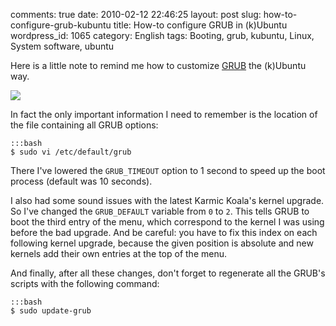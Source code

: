 comments: true
date: 2010-02-12 22:46:25
layout: post
slug: how-to-configure-grub-kubuntu
title: How-to configure GRUB in (k)Ubuntu
wordpress_id: 1065
category: English
tags: Booting, grub, kubuntu, Linux, System software, ubuntu

Here is a little note to remind me how to customize [GRUB](http://www.gnu.org/software/grub/) the (k)Ubuntu way.

[![](http://kevin.deldycke.com/wp-content/uploads/2010/02/grub-kubuntu-custom-menu-300x163.jpg)](http://kevin.deldycke.com/wp-content/uploads/2010/02/grub-kubuntu-custom-menu.jpg)

In fact the only important information I need to remember is the location of the file containing all GRUB options:

    :::bash
    $ sudo vi /etc/default/grub

There I've lowered the `GRUB_TIMEOUT` option to 1 second to speed up the boot process (default was 10 seconds).

I also had some sound issues with the latest Karmic Koala's kernel upgrade. So I've changed the `GRUB_DEFAULT` variable from `0` to `2`. This tells GRUB to boot the third entry of the menu, which correspond to the kernel I was using before the bad upgrade. And be careful: you have to fix this index on each following kernel upgrade, because the given position is absolute and new kernels add their own entries at the top of the menu.

And finally, after all these changes, don't forget to regenerate all the GRUB's scripts with the following command:

    :::bash
    $ sudo update-grub


